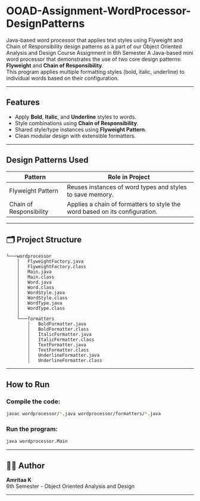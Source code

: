 # OOAD-Assignment-WordProcessor-DesignPatterns
Java-based word processor that applies text styles using Flyweight and Chain of Responsibility design patterns as a part of our Object Oriented Analysis and Design Course Assignment in 6th Semester
A Java-based mini word processor that demonstrates the use of two core design patterns: **Flyweight** and **Chain of Responsibility**.  
This program applies multiple formatting styles (bold, italic, underline) to individual words based on their configuration.

---

## Features

- Apply **Bold**, **Italic**, and **Underline** styles to words.
- Style combinations using **Chain of Responsibility**.
- Shared style/type instances using **Flyweight Pattern**.
- Clean modular design with extensible formatters.

---

## Design Patterns Used

| Pattern                  | Role in Project |
|--------------------------|-----------------|
| Flyweight Pattern        | Reuses instances of word types and styles to save memory. |
| Chain of Responsibility  | Applies a chain of formatters to style the word based on its configuration. |

---

## 🗂️ Project Structure

```
└───wordprocessor
    │   FlyweightFactory.java
    │   FlyweightFactory.class
    │   Main.java
    │   Main.class
    │   Word.java
    │   Word.class
    │   WordStyle.java
    │   WordStyle.class
    │   WordType.java
    │   WordType.class
    │
    └───formatters
        │   BoldFormatter.java
        │   BoldFormatter.class
        │   ItalicFormatter.java
        │   ItalicFormatter.class
        │   TextFormatter.java
        │   TextFormatter.class
        │   UnderlineFormatter.java
        │   UnderlineFormatter.class

```

---

## How to Run

### Compile the code:
```bash
javac wordprocessor/*.java wordprocessor/formatters/*.java
```

### Run the program:
```bash
java wordprocessor.Main
```

---

## 👩‍💻 Author

**Amritaa K**   
6th Semester - Object Oriented Analysis and Design

---
